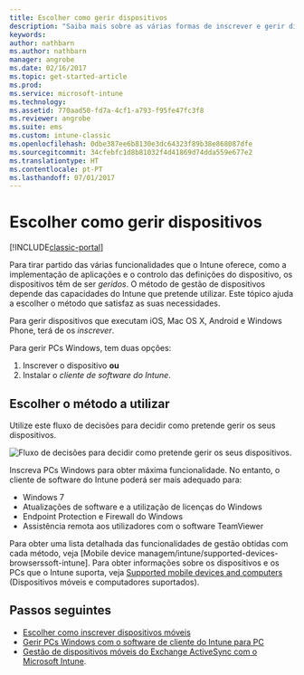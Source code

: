 ```yaml
---
title: Escolher como gerir dispositivos
description: "Saiba mais sobre as várias formas de inscrever e gerir dispositivos."
keywords: 
author: nathbarn
ms.author: nathbarn
manager: angrobe
ms.date: 02/16/2017
ms.topic: get-started-article
ms.prod: 
ms.service: microsoft-intune
ms.technology: 
ms.assetid: 770aad50-fd7a-4cf1-a793-f95fe47fc3f8
ms.reviewer: angrobe
ms.suite: ems
ms.custom: intune-classic
ms.openlocfilehash: 0dbe387ee6b8130e3dc64323f89b38e868087dfe
ms.sourcegitcommit: 34cfebfc1d8b81032f4d41869d74dda559e677e2
ms.translationtype: HT
ms.contentlocale: pt-PT
ms.lasthandoff: 07/01/2017
---
```

# <a name="choose-how-to-manage-devices"></a>Escolher como gerir dispositivos

[!INCLUDE[classic-portal](../includes/classic-portal.md)]

Para tirar partido das várias funcionalidades que o Intune oferece, como a implementação de aplicações e o controlo das definições do dispositivo, os dispositivos têm de ser *geridos*. O método de gestão de dispositivos depende das capacidades do Intune que pretende utilizar. Este tópico ajuda a escolher o método que satisfaz as suas necessidades.

Para gerir dispositivos que executam iOS, Mac OS X, Android e Windows Phone, terá de os *inscrever*.

Para gerir PCs Windows, tem duas opções:

1. Inscrever o dispositivo **ou**
2. Instalar o *cliente de software do Intune*.

## <a name="decide-which-method-to-use"></a>Escolher o método a utilizar
Utilize este fluxo de decisões para decidir como pretende gerir os seus dispositivos.

![Fluxo de decisões para decidir como pretende gerir os seus dispositivos.](./media/choose-manage-method.png)

Inscreva PCs Windows para obter máxima funcionalidade. No entanto, o cliente de software do Intune poderá ser mais adequado para:

- Windows 7
- Atualizações de software e a utilização de licenças do Windows
- Endpoint Protection e Firewall do Windows
- Assistência remota aos utilizadores com o software TeamViewer

Para obter uma lista detalhada das funcionalidades de gestão obtidas com cada método, veja [Mobile device managem/intune/supported-devices-browserssoft-intune].
Para obter informações sobre os dispositivos e os PCs que o Intune suporta, veja [Supported mobile devices and computers](/intune/supported-devices-browsers#intune-supported-devices) (Dispositivos móveis e computadores suportados).

## <a name="next-steps"></a>Passos seguintes

- [Escolher como inscrever dispositivos móveis](/intune-classic/get-started/choose-how-to-enroll-devices1)
- [Gerir PCs Windows com o software de cliente do Intune para PC](/intune-classic/deploy-use/manage-windows-pcs-with-microsoft-intune)
- [Gestão de dispositivos móveis do Exchange ActiveSync com o Microsoft Intune](/intune-classic/deploy-use/mobile-device-management-with-exchange-activesync-and-microsoft-intune).
